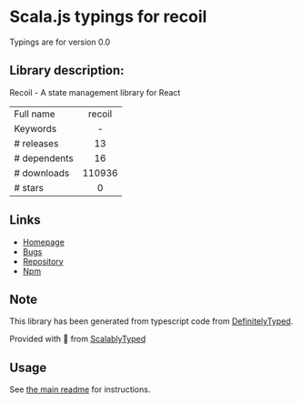 
# Scala.js typings for recoil

Typings are for version 0.0

## Library description:
Recoil - A state management library for React

|                    |                 |
| ------------------ | :-------------: |
| Full name          | recoil |
| Keywords           | - |
| # releases         | 13 |
| # dependents       | 16 |
| # downloads        | 110936 |
| # stars            | 0 |

## Links
- [Homepage](https://github.com/facebookexperimental/recoil#readme)
- [Bugs](https://github.com/facebookexperimental/recoil/issues)
- [Repository](https://github.com/facebookexperimental/recoil)
- [Npm](https://www.npmjs.com/package/recoil)
    


## Note
This library has been generated from typescript code from [DefinitelyTyped](https://definitelytyped.org).

Provided with :purple_heart: from [ScalablyTyped](https://github.com/oyvindberg/ScalablyTyped)

## Usage
See [the main readme](../../readme.md) for instructions.



